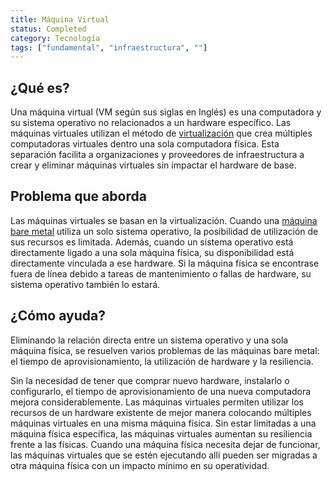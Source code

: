 ```yaml
---
title: Máquina Virtual
status: Completed
category: Tecnología
tags: ["fundamental", "infraestructura", ""]
---
```


## ¿Qué es?

Una máquina virtual (VM según sus siglas en Inglés) es una computadora y su sistema operativo
no relacionados a un hardware específico.
Las máquinas virtuales utilizan el método de [virtualización](/es/virtualization/) que crea múltiples computadoras virtuales dentro una sola computadora física.
Esta separación facilita a organizaciones y proveedores de infraestructura
a crear y eliminar máquinas virtuales sin impactar el hardware de base.

## Problema que aborda

Las máquinas virtuales se basan en la virtualización.
Cuando una [máquina bare metal](/es/bare-metal-machine/) utiliza un solo sistema operativo,
la posibilidad de utilización de sus recursos es limitada.
Además, cuando un sistema operativo está directamente ligado a una sola máquina física,
su disponibilidad está directamente vinculada a ese hardware.
Si la máquina física se encontrase fuera de línea debido a tareas de mantenimiento o fallas de hardware, su sistema operativo también lo estará.

## ¿Cómo ayuda?

Eliminando la relación directa entre un sistema operativo y una sola máquina física,
se resuelven varios problemas de las máquinas bare metal:
el tiempo de aprovisionamiento, la utilización de hardware y la resiliencia.

Sin la necesidad de tener que comprar nuevo hardware, instalarlo o configurarlo,
el tiempo de aprovisionamiento de una nueva computadora mejora considerablemente.
Las máquinas virtuales permiten utilizar los recursos de un hardware existente de mejor manera
colocando múltiples máquinas virtuales en una misma máquina física.
Sin estar limitadas a una máquina física específica, las máquinas virtuales aumentan su resiliencia frente a las físicas.
Cuando una máquina física necesita dejar de funcionar,
las máquinas virtuales que se estén ejecutando allí pueden ser migradas a otra máquina física con un impacto mínimo en su operatividad.